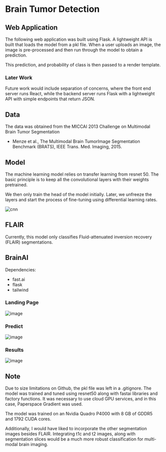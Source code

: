 # Brain Tumor Detection

## Web Application

The following web application was built using Flask. A lightweight API is built that loads the model from a pkl file. When a user uploads an image, the image is pre-processed and then run through the model to obtain a prediction.

This prediction, and probability of class is then passed to a render template. 

### Later Work

Future work would include separation of concerns, where the front end server runs React, while the backend server runs Flask with a lightweight API with simple endpoints that return JSON.

## Data
The data was obtained from the MICCAI 2013 Challenge on Multimodal Brain Tumor Segmentation

* Menze et al., The Multimodal Brain TumorImage Segmentation Benchmark (BRATS), IEEE Trans. Med. Imaging, 2015.

## Model
The machine learning model relies on transfer learning from resnet 50. 
The basic principle is to keep all the convolutional layers with their weights pretrained. 

We then only train the head of the model initially. Later, we unfreeze the layers and start the process of fine-tuning using differential learning rates.

![cnn](https://miro.medium.com/max/3480/1*uUYc126RU4mnTWwckEbctw@2x.png)

## FLAIR
Currently, this model only classifies Fluid-attenuated inversion recovery (FLAIR) segmentations. 


## BrainAI

Dependencies:
- fast.ai 
- flask
- tailwind

### Landing Page
![image](https://user-images.githubusercontent.com/34294344/68198182-aae70e00-000f-11ea-8658-85483b66bee4.png)

### Predict

![image](https://user-images.githubusercontent.com/34294344/68198587-71fb6900-0010-11ea-94f4-e0301e53ba95.png)

### Results

![image](https://user-images.githubusercontent.com/34294344/68198627-82134880-0010-11ea-8d38-6646c3c518a1.png)


## Note

Due to size limitations on Github, the pkl file was left in a .gitignore. The model was trained and tuned using resnet50 along with fastai libraries and factory functions. It was necessary to use cloud GPU services, and in this case, Paperspace Gradient was used. 

The model was trained on an Nvidia Quadro P4000 with 8 GB of GDDR5 and 1792 CUDA cores.

Additionally, I would have liked to incorporate the other segmentation images besides FLAIR. Integrating t1c and t2 images, along with segmentation slices would be a much more robust classification for multi-modal brain imaging.